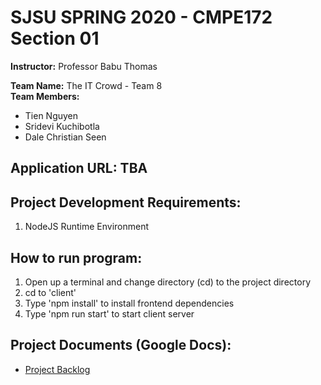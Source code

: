 # SJSU SPRING 2020 - CMPE172 Section 01

**Instructor:** Professor Babu Thomas <br />

**Team Name:** The IT Crowd - Team 8 <br />
**Team Members:**

- Tien Nguyen
- Sridevi Kuchibotla
- Dale Christian Seen

## Application URL: TBA

## Project Development Requirements:

1. NodeJS Runtime Environment

## How to run program:

1. Open up a terminal and change directory (cd) to the project directory
2. cd to 'client'
3. Type 'npm install' to install frontend dependencies
4. Type 'npm run start' to start client server

## Project Documents (Google Docs):

- [Project Backlog](https://docs.google.com/spreadsheets/d/1xL222FVPeo5MLKAXXRyjO8meQvX-7i1IBg-ogQp9kgw/edit?usp=sharing)
